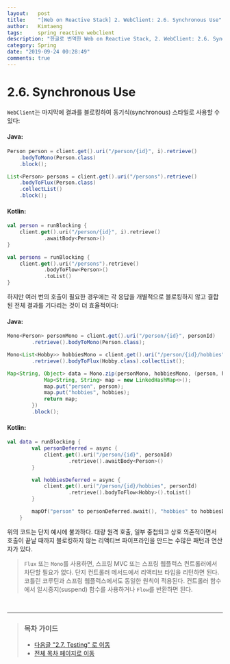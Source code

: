 ```yaml
---
layout:   post
title:    "[Web on Reactive Stack] 2. WebClient: 2.6. Synchronous Use"
author:   Kimtaeng
tags: 	  spring reactive webclient
description: "한글로 번역한 Web on Reactive Stack, 2. WebClient: 2.6. Synchronous Use"
category: Spring
date: "2019-09-24 00:28:49"
comments: true
---
```


# 2.6. Synchronous Use
`WebClient`는 마지막에 결과를 블로킹하여 동기식(synchronous) 스타일로 사용할 수 있다:

#### Java:
```java
Person person = client.get().uri("/person/{id}", i).retrieve()
    .bodyToMono(Person.class)
    .block();

List<Person> persons = client.get().uri("/persons").retrieve()
    .bodyToFlux(Person.class)
    .collectList()
    .block();
```

#### Kotlin:
```kotlin
val person = runBlocking {
    client.get().uri("/person/{id}", i).retrieve()
            .awaitBody<Person>()
}

val persons = runBlocking {
    client.get().uri("/persons").retrieve()
            .bodyToFlow<Person>()
            .toList()
}
```

하지만 여러 번의 호출이 필요한 경우에는 각 응답을 개별적으로 블로킹하지 않고 결합된 전체 결과를 기다리는 것이 더 효율적이다:

#### Java:
```java
Mono<Person> personMono = client.get().uri("/person/{id}", personId)
        .retrieve().bodyToMono(Person.class);

Mono<List<Hobby>> hobbiesMono = client.get().uri("/person/{id}/hobbies", personId)
        .retrieve().bodyToFlux(Hobby.class).collectList();

Map<String, Object> data = Mono.zip(personMono, hobbiesMono, (person, hobbies) -> {
            Map<String, String> map = new LinkedHashMap<>();
            map.put("person", person);
            map.put("hobbies", hobbies);
            return map;
        })
        .block();
```

#### Kotlin:
```kotlin
val data = runBlocking {
        val personDeferred = async {
            client.get().uri("/person/{id}", personId)
                    .retrieve().awaitBody<Person>()
        }

        val hobbiesDeferred = async {
            client.get().uri("/person/{id}/hobbies", personId)
                    .retrieve().bodyToFlow<Hobby>().toList()
        }

        mapOf("person" to personDeferred.await(), "hobbies" to hobbiesDeferred.await())
    }
```

위의 코드는 단지 예시에 불과하다. 대량 원격 호출, 일부 중첩되고 상호 의존적이면서 호출이 끝날 때까지 블로킹하지 않는
리액티브 파이프라인을 만드는 수많은 패턴과 연산자가 있다.

> `Flux` 또는 `Mono`를 사용하면, 스프링 MVC 또는 스프링 웹플럭스 컨트롤러에서 차단할 필요가 없다. 단지 컨트롤러 메서드에서 리액티브
타입을 리턴하면 된다. 코틀린 코루틴과 스프링 웹플럭스에서도 동일한 원칙이 적용된다. 컨트롤러 함수에서 일시중지(suspend) 함수를 사용하거나
`Flow`를 반환하면 된다.

<br>

---

> ### 목차 가이드
> - <a href="/post/webclient-references-testing">다음글 "2.7. Testing" 로 이동</a>
> - <a href="/post/web-on-reactive-stack">전체 목차 페이지로 이동</a>